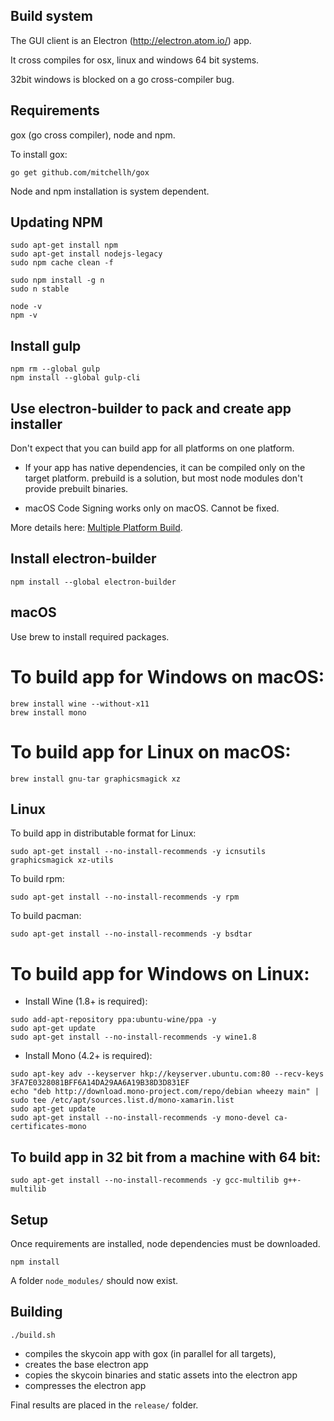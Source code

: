 Build system
------------

The GUI client is an Electron (http://electron.atom.io/) app.

It cross compiles for osx, linux and windows 64 bit systems.

32bit windows is blocked on a go cross-compiler bug.

Requirements
------------

gox (go cross compiler), node and npm.

To install gox:

```
go get github.com/mitchellh/gox
```

Node and npm installation is system dependent.

Updating NPM
-----

```
sudo apt-get install npm
sudo apt-get install nodejs-legacy
sudo npm cache clean -f

sudo npm install -g n
sudo n stable

node -v
npm -v
```

Install gulp
-----

```
npm rm --global gulp
npm install --global gulp-cli
```

Use electron-builder to pack and create app installer
-----

Don't expect that you can build app for all platforms on one platform.

* If your app has native dependencies, it can be compiled only on the target platform. prebuild is a solution, but most node modules don't provide prebuilt binaries.

* macOS Code Signing works only on macOS. Cannot be fixed.

More details here: [Multiple Platform Build](https://github.com/electron-userland/electron-builder/wiki/Multi-Platform-Build).

Install electron-builder
-----

```
npm install --global electron-builder
```

macOS
-----
Use brew to install required packages.

To build app for Windows on macOS:
=====

```
brew install wine --without-x11
brew install mono
```

To build app for Linux on macOS:
=====

```
brew install gnu-tar graphicsmagick xz
```

Linux
-----
To build app in distributable format for Linux:

```
sudo apt-get install --no-install-recommends -y icnsutils graphicsmagick xz-utils
```

To build rpm: 

```
sudo apt-get install --no-install-recommends -y rpm
```

To build pacman: 

```
sudo apt-get install --no-install-recommends -y bsdtar
```

To build app for Windows on Linux:
=====

* Install Wine (1.8+ is required):

```
sudo add-apt-repository ppa:ubuntu-wine/ppa -y
sudo apt-get update
sudo apt-get install --no-install-recommends -y wine1.8
```

* Install Mono (4.2+ is required):

```
sudo apt-key adv --keyserver hkp://keyserver.ubuntu.com:80 --recv-keys 3FA7E0328081BFF6A14DA29AA6A19B38D3D831EF
echo "deb http://download.mono-project.com/repo/debian wheezy main" | sudo tee /etc/apt/sources.list.d/mono-xamarin.list
sudo apt-get update
sudo apt-get install --no-install-recommends -y mono-devel ca-certificates-mono
```

To build app in 32 bit from a machine with 64 bit:
-----

```
sudo apt-get install --no-install-recommends -y gcc-multilib g++-multilib
```

Setup
-----

Once requirements are installed, node dependencies must be downloaded.

```
npm install
```

A folder `node_modules/` should now exist.

Building
--------

```
./build.sh
```

* compiles the skycoin app with gox (in parallel for all targets),
* creates the base electron app
* copies the skycoin binaries and static assets into the electron app
* compresses the electron app

Final results are placed in the `release/` folder.
